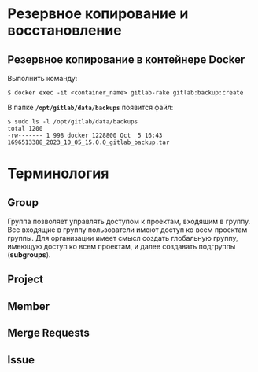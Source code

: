 # Резервное копирование и восстановление
## Резервное копирование в контейнере Docker
Выполнить команду:
```shell
$ docker exec -it <container_name> gitlab-rake gitlab:backup:create
```
В папке **`/opt/gitlab/data/backups`** появится файл:
```shell
$ sudo ls -l /opt/gitlab/data/backups
total 1200
-rw------- 1 998 docker 1228800 Oct  5 16:43 1696513388_2023_10_05_15.0.0_gitlab_backup.tar
```
# Терминология
## Group
Группа позволяет управлять доступом к проектам, входящим в группу. Все входящие в группу пользователи имеют доступ ко всем проектам группы. Для организации имеет смысл создать глобальную группу, имеющую доступ ко всем проектам, и далее создавать подгруппы (**subgroups**).
## Project
## Member
## Merge Requests
## Issue
